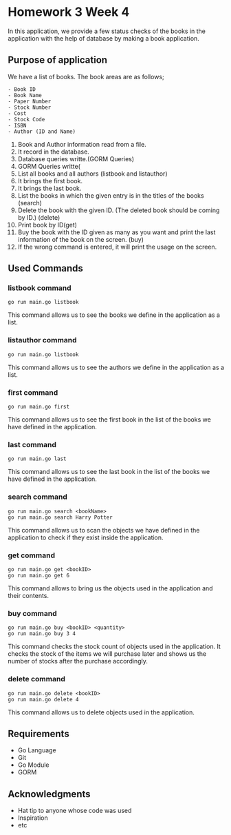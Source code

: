 # Homework 3 Week 4

In this application, we provide a few status checks of the books in the application with the help of database by making a book application.

## Purpose of application

We have a list of books.
The book areas are as follows;
```
- Book ID
- Book Name
- Paper Number
- Stock Number
- Cost
- Stock Code
- ISBN
- Author (ID and Name)
```
1. Book and Author information read from a file.
2. It record in the database.
3. Database queries writte.(GORM Queries)
4. GORM Queries writte(
5. List all books and all authors (listbook and listauthor)
6. It brings the first book.
7. It brings the last book.
8. List the books in which the given entry is in the titles of the books (search)
9. Delete the book with the given ID. (The deleted book should be coming by ID.) (delete)
10. Print book by ID(get)
11. Buy the book with the ID given as many as you want and print the last information of the book on the screen. (buy)
12. If the wrong command is entered, it will print the usage on the screen. 
 
## Used Commands

### listbook command
```
go run main.go listbook
```
This command allows us to see the books we define in the application as a list.

### listauthor command
```
go run main.go listbook
```
This command allows us to see the authors we define in the application as a list.

### first command
```
go run main.go first
```
This command allows us to see the first book in the list of the books we have defined in the application.

### last command
```
go run main.go last
```
This command allows us to see the last book in the list of the books we have defined in the application.

### search command 
```
go run main.go search <bookName>
go run main.go search Harry Potter
```
This command allows us to scan the objects we have defined in the application to check if they exist inside the application.

### get command
```
go run main.go get <bookID>
go run main.go get 6
```
This command allows to bring us the objects used in the application and their contents.

### buy command
```
go run main.go buy <bookID> <quantity>
go run main.go buy 3 4
```
This command checks the stock count of objects used in the application. It checks the stock of the items we will purchase later and shows us the number of stocks after the purchase accordingly.

### delete command
```
go run main.go delete <bookID>
go run main.go delete 4
```
This command allows us to delete objects used in the application.

## Requirements

* Go Language
* Git
* Go Module
* GORM

## Acknowledgments

* Hat tip to anyone whose code was used
* Inspiration
* etc
